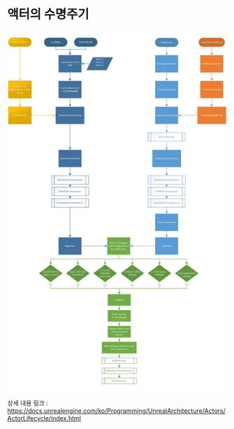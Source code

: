 # 액터의 수명주기

![ActorLifeCycle1.png](액터의수명주기.assets/ActorLifeCycle1.jpg)

상세 내용 링크 : https://docs.unrealengine.com/ko/Programming/UnrealArchitecture/Actors/ActorLifecycle/index.html